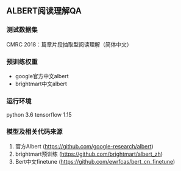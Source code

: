 ## ALBERT阅读理解QA

### 测试数据集
CMRC 2018：篇章片段抽取型阅读理解（简体中文）

### 预训练权重
- google官方中文albert
- brightmart中文albert

### 运行环境
python 3.6
tensorflow 1.15

### 模型及相关代码来源
1. 官方Albert (https://github.com/google-research/albert)
2. brightmart预训练 (https://github.com/brightmart/albert_zh)
3. Bert中文finetune (https://github.com/ewrfcas/bert_cn_finetune)
